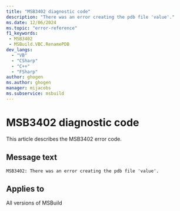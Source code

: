 ```yaml
---
title: "MSB3402 diagnostic code"
description: "There was an error creating the pdb file 'value'."
ms.date: 12/06/2024
ms.topic: "error-reference"
f1_keywords:
 - MSB3402
 - MSBuild.VBC.RenamePDB
dev_langs:
  - "VB"
  - "CSharp"
  - "C++"
  - "FSharp"
author: ghogen
ms.author: ghogen
manager: mijacobs
ms.subservice: msbuild
---
```


# MSB3402 diagnostic code

<!-- :::ErrorDefinitionDescription::: -->
<!-- :::editable-content name="introDescription"::: -->
This article describes the MSB3402 error code.
<!-- :::editable-content-end::: -->

## Message text

`MSB3402: There was an error creating the pdb file 'value'.`

<!-- :::editable-content name="postOutputDescription"::: -->
<!--
{StrBegin="MSB3402: "}
-->
<!-- :::editable-content-end::: -->
<!-- :::ErrorDefinitionDescription-end::: -->

## Applies to

All versions of MSBuild
